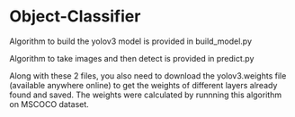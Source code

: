 # Object-Classifier
Algorithm to build the yolov3 model is provided in build_model.py

Algorithm to take images and then detect is provided in predict.py

Along with these 2 files, you also need to download the yolov3.weights file (available anywhere online) to get the weights of different layers already found and saved. The weights were calculated by runnning this algorithm on MSCOCO dataset.
